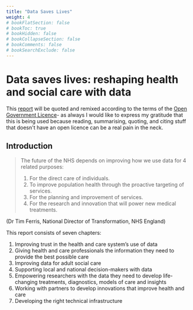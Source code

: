 ```yaml
---
title: "Data Saves Lives"
weight: 4
# bookFlatSection: false
# bookToc: true
# bookHidden: false
# bookCollapseSection: false
# bookComments: false
# bookSearchExclude: false
---
```


# Data saves lives: reshaping health and social care with data

This [report](https://www.gov.uk/government/publications/data-saves-lives-reshaping-health-and-social-care-with-data/data-saves-lives-reshaping-health-and-social-care-with-data) will be quoted and remixed according to the terms of the [Open Government Licence](https://www.nationalarchives.gov.uk/doc/open-government-licence/version/3/)- as always I would like to express my gratitude that this is being used because reading, summarising, quoting, and citing stuff that doesn't have an open licence can be a real pain in the neck.

## Introduction

> The future of the NHS depends on improving how we use data for 4 related purposes:
> 1. For the direct care of individuals.
> 1. To improve population health through the proactive targeting of services.
> 1. For the planning and improvement of services.
> 1. For the research and innovation that will power new medical treatments.

(Dr Tim Ferris, National Director of Transformation, NHS England)

This report consists of seven chapters:

1. Improving trust in the health and care system’s use of data
2. Giving health and care professionals the information they need to provide the best possible care
3. Improving data for adult social care
4. Supporting local and national decision-makers with data
5. Empowering researchers with the data they need to develop life-changing treatments, diagnostics, models of care and insights
6. Working with partners to develop innovations that improve health and care
7. Developing the right technical infrastructure
